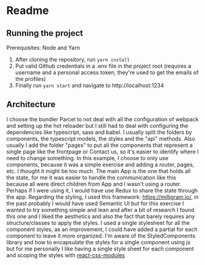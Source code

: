 #  Readme
## Running the project
Prerequisites: Node and Yarn
 1. After cloning the repository, run `yarn install`
 2. Put valid Github credentials in a .env file in the project root (requires a username and a personal access token, they're used to get the emails of the profiles)
 3. Finally run `yarn start` and navigate to http://localhost:1234
## Architecture
I choose the bundler Parcel to not deal with all the configuration of webpack and setting up the hot reloader but I still had to deal with configuring the dependencies like typescript, sass and babel. I usually split the folders by components, the typescript models, the styles and the "api" methods. Also usually I add the folder "pages" to put all the components that represent a single page like the frontpage or Contact us, so it's easier to identify where I need to change something. In this example, I choose to only use components, because it was a simple exercise and adding a router, pages, etc. I thought it might be too much. The main App is the one that holds all the state, for me it was easier to handle the communication like this because all were direct children from App and I wasn't using a router. Perhaps if I were using it, I would have use Redux to share the state through the app.
Regarding the styling, I used this framework: https://milligram.io/, in the past probably I would have used Semantic UI but for this exercise I wanted to try something simple and lean and after a bit of research I found this one and I liked the aesthetics and also the fact that barely requires any structure/classes to apply the styles. I used a single stylesheet for all the component styles, as an improvement,  I could have added a partial for each component to leave it more organized. I'm aware of the StyledComponents library and how to encapsulate the styles for a single component using js but for me personally I like having a single style sheet for each component and scoping the styles with [react-css-modules](https://github.com/gajus/react-css-modules)
